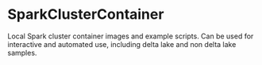 # SparkClusterContainer
Local Spark cluster container images and example scripts. Can be used for interactive and automated use, including delta lake and non delta lake samples.
